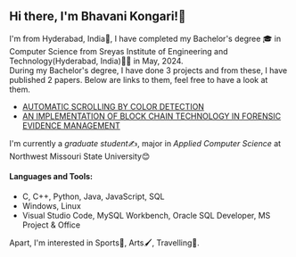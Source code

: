 ## Hi there, I'm Bhavani Kongari!👋
I'm from Hyderabad, India🏡, I have completed my Bachelor's degree 🎓 in Computer Science from Sreyas Institute of Engineering and Technology(Hyderabad, India)👩‍🎓 in May, 2024.<br>
During my Bachelor's degree, I have done 3 projects and from these, I have published 2 papers. Below are links to them, feel free to have a look at them. <br>
- [AUTOMATIC SCROLLING BY COLOR DETECTION](https://www.intjecse.net/article/AUTOMATIC+SCROLLING+BY+COLOR+DETECTION_6284/) <br>
- [AN IMPLEMENTATION OF BLOCK CHAIN TECHNOLOGY IN FORENSIC EVIDENCE MANAGEMENT](https://www.intjecse.net/article/AN+IMPLEMENTATION+OF+BLOCK+CHAIN+TECHNOLOGY+IN+FORENSIC+EVIDENCE+MANAGEMENT_6885/) <br>

I'm currently a *graduate student*✍, major in *Applied Computer Science* at Northwest Missouri State University😊

#### Languages and Tools:
- C, C++, Python, Java, JavaScript, SQL
- Windows, Linux
- Visual Studio Code, MySQL Workbench, Oracle SQL Developer, MS Project & Office



Apart, I'm interested in Sports🏅, Arts🖌, Travelling🛫.
